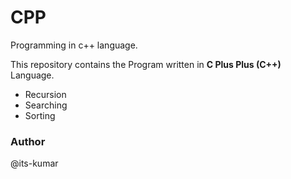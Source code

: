 # __CPP__

Programming in c++ language.

This repository contains the Program written in **C Plus Plus (C++)** Language.

* Recursion
* Searching
* Sorting


### Author

@its-kumar
